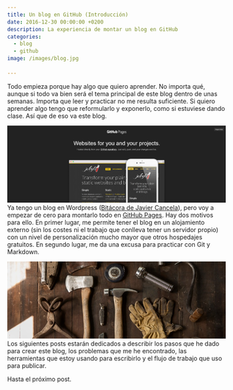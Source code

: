 ```yaml
---
title: Un blog en GitHub (Introducción)
date: 2016-12-30 00:00:00 +0200
description: La experiencia de montar un blog en GitHub
categories:
  - blog
  - github
image: /images/blog.jpg

---
```

Todo empieza porque hay algo que quiero aprender. No importa qué, aunque si todo va bien será el tema principal de este blog dentro de unas semanas. Importa que leer y practicar no me resulta suficiente. Si quiero aprender algo tengo que reformularlo y exponerlo, como si estuviese dando clase. Así que de eso va este blog.  

![GitHub Pages](/images/github-pages.jpg)
Ya tengo un blog en Wordpress ([Bitácora de Javier Cancela](https://javiercancela.wordpress.com/ "Bitácora de Javier Cancela")), pero voy a empezar de cero para montarlo todo en [GitHub Pages](https://pages.github.com/ "GitHub Pages"). Hay dos motivos para ello. En primer lugar, me permite tener el blog en un alojamiento externo (sin los costes ni el trabajo que conlleva tener un servidor propio) con un  nivel de personalización mucho mayor que otros hospedajes gratuitos. En segundo lugar, me da una excusa para practicar con Git y Markdown.

![Herramientas](/images/herramientas.jpg)
Los siguientes posts estarán dedicados a describir los pasos que he dado para crear este blog, los problemas que me he encontrado, las herramientas que estoy usando para escribirlo y el flujo de trabajo que uso para publicar.

Hasta el próximo post.


